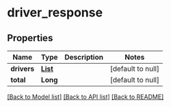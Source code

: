 # driver_response
## Properties

| Name | Type | Description | Notes |
|------------ | ------------- | ------------- | -------------|
| **drivers** | [**List**](driver.md) |  | [default to null] |
| **total** | **Long** |  | [default to null] |

[[Back to Model list]](../README.md#documentation-for-models) [[Back to API list]](../README.md#documentation-for-api-endpoints) [[Back to README]](../README.md)

